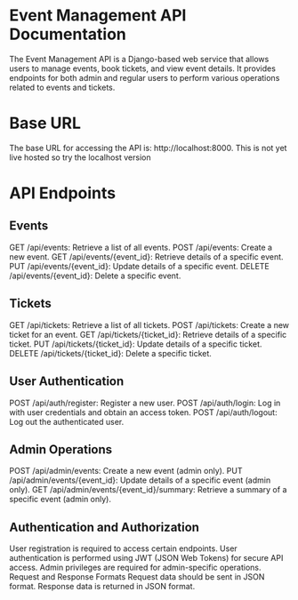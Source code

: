 # Event Management API Documentation
The Event Management API is a Django-based web service that allows users to manage events, book tickets, and view event details. It provides endpoints for both admin and regular users to perform various operations related to events and tickets.

# Base URL
The base URL for accessing the API is: http://localhost:8000. This is not yet live hosted so try the localhost version

# API Endpoints

## Events
GET /api/events: Retrieve a list of all events.
POST /api/events: Create a new event.
GET /api/events/{event_id}: Retrieve details of a specific event.
PUT /api/events/{event_id}: Update details of a specific event.
DELETE /api/events/{event_id}: Delete a specific event.

## Tickets
GET /api/tickets: Retrieve a list of all tickets.
POST /api/tickets: Create a new ticket for an event.
GET /api/tickets/{ticket_id}: Retrieve details of a specific ticket.
PUT /api/tickets/{ticket_id}: Update details of a specific ticket.
DELETE /api/tickets/{ticket_id}: Delete a specific ticket.
## User Authentication
POST /api/auth/register: Register a new user.
POST /api/auth/login: Log in with user credentials and obtain an access token.
POST /api/auth/logout: Log out the authenticated user.
## Admin Operations
POST /api/admin/events: Create a new event (admin only).
PUT /api/admin/events/{event_id}: Update details of a specific event (admin only).
GET /api/admin/events/{event_id}/summary: Retrieve a summary of a specific event (admin only).
## Authentication and Authorization
User registration is required to access certain endpoints.
User authentication is performed using JWT (JSON Web Tokens) for secure API access.
Admin privileges are required for admin-specific operations.
Request and Response Formats
Request data should be sent in JSON format.
Response data is returned in JSON format.
